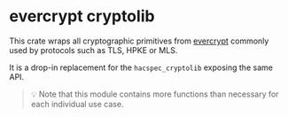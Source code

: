 # evercrypt cryptolib

This crate wraps all cryptographic primitives from [evercrypt] commonly used by protocols such
as TLS, HPKE or MLS.

It is a drop-in replacement for the `hacspec_cryptolib` exposing the same API.

> 💡 Note that this module contains more functions than necessary for each individual use case.

[evercrypt]: https://github.com/franziskuskiefer/evercrypt-rust/

